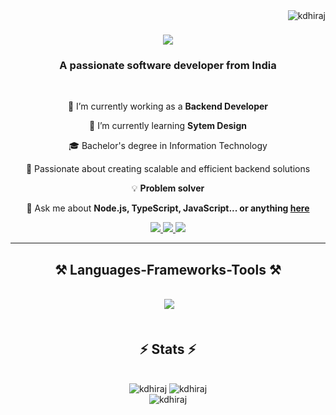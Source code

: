 <img align="right" src="https://komarev.com/ghpvc/?username=kdhiraj&label=Profile%20views&color=0e75b6&style=flat" alt="kdhiraj" /> 

<h1 align="center">
    <img src="https://readme-typing-svg.herokuapp.com/?font=Righteous&size=35&center=true&vCenter=true&width=500&height=70&duration=4000&lines=Hi+There!+👋;+I'm+Dhiraj+Kumar!;" />
</h1>

<h3 align="center">A passionate software developer from India</h3>

<br/>

<div align="center">

 🔭 I’m currently working as a  **Backend Developer**
 
 🌱 I’m currently learning **Sytem Design**
 
🎓 Bachelor's degree in Information Technology<br/>

🌟 Passionate about creating scalable and efficient backend solutions<br/>

💡 **Problem solver** 
 


💬 Ask me about **Node.js, TypeScript, JavaScript... or anything [here](https://github.com/Kdhiraj/Kdhiraj/discussions/)**


 </div>
 
<div align="center"> 
  <a href="mailto:kdhiraj3776@gmail.com">
    <img src="https://img.shields.io/badge/Gmail-333333?style=for-the-badge&logo=gmail&logoColor=red" />
  </a>
  <a href="https://www.linkedin.com/in/dhiraj-kumar-38b387169/" target="_blank">
    <img src="https://img.shields.io/badge/LinkedIn-0077B5?style=for-the-badge&logo=linkedin&logoColor=white" target="_blank" />
  </a>
  <a href="https://github.com/Kdhiraj" target="_blank">
     <img src="https://img.shields.io/badge/Portfolio-FF5722?style=for-the-badge&logo=todoist&logoColor=white" target="_blank" /> <!-- sqlite, safari, google-chrome are other good icon options -->
  </a>
</div>

 <hr/>
 
<h2 align="center" >⚒️ Languages-Frameworks-Tools ⚒️</h2>
<br/>
<div align="center" style="pointer-events: none;">
    <img src="https://skillicons.dev/icons?i=html,css,tailwind,react,nextjs,bootstrap,vscode,git,github" alt="" />
    <img src="https://skillicons.dev/icons?i=nodejs,python,javascript,typescript,express,firebase,mongodb,mysql,postgresql,nest,aws,postman,redis,kafka,rabbitmq,elasticsearch,grafana,go,cpp,graphql,docker,nginx,fastapi" alt=" "  /><br>
</div>

<br/>


<h2 align="center">⚡ Stats ⚡</h2>
<br>
<div align=center>
<img src="https://github-readme-stats.vercel.app/api/top-langs?username=kdhiraj&show_icons=true&locale=en&layout=compact" alt="kdhiraj" />
<img src="https://github-readme-stats.vercel.app/api?username=kdhiraj&show_icons=true&locale=en" alt="kdhiraj" /><br/>
<img  src="https://github-readme-streak-stats.herokuapp.com/?user=kdhiraj&" alt="kdhiraj" />


</div>

<br/><br/>


<br/>

